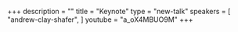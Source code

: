 +++
description = ""
title = "Keynote"
type = "new-talk"
speakers = [
        "andrew-clay-shafer",
]
youtube = "a_oX4MBUO9M"
+++